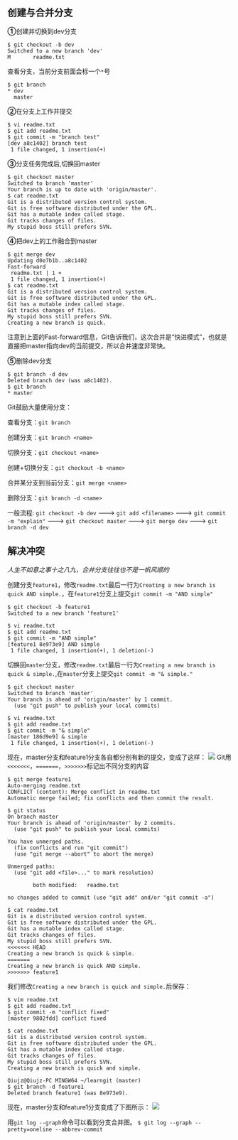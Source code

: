 ## 创建与合并分支 ##
**①**创建并切换到dev分支
```
$ git checkout -b dev
Switched to a new branch 'dev'
M       readme.txt
```
查看分支，当前分支前面会标一个`*`号
```
$ git branch
* dev
  master
```
**②**在分支上工作并提交
```
$ vi readme.txt
$ git add readme.txt
$ git commit -m "branch test"
[dev a8c1402] branch test
 1 file changed, 1 insertion(+)
```
**③**分支任务完成后,切换回master
```
$ git checkout master
Switched to branch 'master'
Your branch is up to date with 'origin/master'.
$ cat readme.txt
Git is a distributed version control system.
Git is free software distributed under the GPL.
Git has a mutable index called stage.
Git tracks changes of files.
My stupid boss still prefers SVN.
```
**④**把dev上的工作融合到master
```
$ git merge dev
Updating d0e7b1b..a8c1402
Fast-forward
 readme.txt | 1 +
 1 file changed, 1 insertion(+)
$ cat readme.txt
Git is a distributed version control system.
Git is free software distributed under the GPL.
Git has a mutable index called stage.
Git tracks changes of files.
My stupid boss still prefers SVN.
Creating a new branch is quick.
```
注意到上面的Fast-forward信息，Git告诉我们，这次合并是“快进模式”，也就是直接把master指向dev的当前提交，所以合并速度非常快。

**⑤**删除dev分支
```
$ git branch -d dev
Deleted branch dev (was a8c1402).
$ git branch
* master
```
Git鼓励大量使用分支：

查看分支：`git branch`

创建分支：`git branch <name>`

切换分支：`git checkout <name>`

创建+切换分支：`git checkout -b <name>`

合并某分支到当前分支：`git merge <name>`

删除分支：`git branch -d <name>`

一般流程:
`git checkout -b dev` ---> `git add <filename>` ---> `git commit -m "explain"` ---> `git checkout master` ---> `git merge dev` ---> `git branch -d dev`

## 解决冲突 ##
*人生不如意之事十之八九，合并分支往往也不是一帆风顺的*

创建分支`feature1`，修改`readme.txt`最后一行为`Creating a new branch is quick AND simple.`，在`feature1`分支上提交`git commit -m "AND simple"`
```
$ git checkout -b feature1
Switched to a new branch 'feature1'

$ vi readme.txt
$ git add readme.txt
$ git commit -m "AND simple"
[feature1 8e973e9] AND simple
 1 file changed, 1 insertion(+), 1 deletion(-)
```
切换回`master`分支，修改`readme.txt`最后一行为`Creating a new branch is quick & simple.`,在`master`分支上提交`git commit -m "& simple."`
```
$ git checkout master
Switched to branch 'master'
Your branch is ahead of 'origin/master' by 1 commit.
  (use "git push" to publish your local commits)

$ vi readme.txt
$ git add readme.txt
$ git commit -m "& simple"
[master 186d9e9] & simple
 1 file changed, 1 insertion(+), 1 deletion(-)
```
现在，master分支和feature1分支各自都分别有新的提交，变成了这样：
![](https://cdn.liaoxuefeng.com/cdn/files/attachments/001384909115478645b93e2b5ae4dc78da049a0d1704a41000/0)
Git用`<<<<<<<`，`=======`，`>>>>>>>`标记出不同分支的内容
```
$ git merge feature1
Auto-merging readme.txt
CONFLICT (content): Merge conflict in readme.txt
Automatic merge failed; fix conflicts and then commit the result.

$ git status
On branch master
Your branch is ahead of 'origin/master' by 2 commits.
  (use "git push" to publish your local commits)

You have unmerged paths.
  (fix conflicts and run "git commit")
  (use "git merge --abort" to abort the merge)

Unmerged paths:
  (use "git add <file>..." to mark resolution)

        both modified:   readme.txt

no changes added to commit (use "git add" and/or "git commit -a")

$ cat readme.txt
Git is a distributed version control system.
Git is free software distributed under the GPL.
Git has a mutable index called stage.
Git tracks changes of files.
My stupid boss still prefers SVN.
<<<<<<< HEAD
Creating a new branch is quick & simple.
=======
Creating a new branch is quick AND simple.
>>>>>>> feature1
```
我们修改`Creating a new branch is quick and simple.`后保存：
```
$ vim readme.txt
$ git add readme.txt
$ git commit -m "conflict fixed"
[master 9802fdd] conflict fixed

$ cat readme.txt
Git is a distributed version control system.
Git is free software distributed under the GPL.
Git has a mutable index called stage.
Git tracks changes of files.
My stupid boss still prefers SVN.
Creating a new branch is quick and simple.

Qiujz@Qiujz-PC MINGW64 ~/learngit (master)
$ git branch -d feature1
Deleted branch feature1 (was 8e973e9).
```
现在，master分支和feature1分支变成了下图所示：
![](https://cdn.liaoxuefeng.com/cdn/files/attachments/00138490913052149c4b2cd9702422aa387ac024943921b000/0)

用`git log --graph`命令可以看到分支合并图。
`$ git log --graph --pretty=oneline --abbrev-commit`

